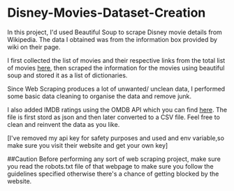 # Disney-Movies-Dataset-Creation

In this project, I'd used Beautiful Soup to scrape Disney movie details from Wikipedia. The data I obtained was from the information box provided by wiki on their page. 

I first collected the list of movies and their respective links from the total list of movies [here](https://en.wikipedia.org/wiki/List_of_Walt_Disney_Pictures_films), then scraped the information for the movies using beautiful soup and stored it as a list of dictionaries. 

Since Web Scraping produces a lot of unwanted/ unclean data, I performed some basic data cleaning to organise the data and remove junk. 

I also added IMDB ratings using the OMDB API which you can find [here](http://www.omdbapi.com/). The file is first stord as json and then later converted to a CSV file.
Feel free to clean and reinvent the data as you like. 

[I've removed my api key for safety purposes and used and env variable,so make sure you visit their website and get your own key]

##Caution
Before performing any sort of web scraping project, make sure you read the robots.txt file of that webpage to make sure you follow the guidelines specified otherwise there's a chance of getting blocked by the website.

